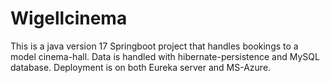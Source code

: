 # Wigellcinema 
This is a java version 17 Springboot project that handles bookings to a model cinema-hall. Data is handled with hibernate-persistence and MySQL database. Deployment is on both Eureka server and MS-Azure.
